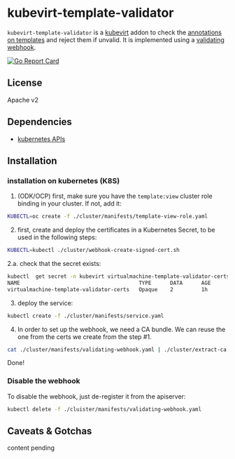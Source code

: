 # kubevirt-template-validator

`kubevirt-template-validator` is a [kubevirt](http://kubevirt.io) addon to check the [annotations on templates](https://github.com/kubevirt/common-templates/blob/master/templates/VALIDATION.md) and reject them if unvalid.
It is implemented using a [validating webhook](https://kubernetes.io/docs/reference/access-authn-authz/extensible-admission-controllers/).

[![Go Report Card](https://goreportcard.com/badge/github.com/fromanirh/kubevirt-template-validator)](https://goreportcard.com/report/github.com/fromanirh/kubevirt-template-validator)

## License

Apache v2

## Dependencies

* [kubernetes APIs](https://github.com/kubernetes/kubernetes)


## Installation

### installation on kubernetes (K8S)

1. (ODK/OCP) first, make sure you have the `template:view` cluster role binding in your cluster. If not, add it:
```bash
KUBECTL=oc create -f ./cluster/manifests/template-view-role.yaml
```

2. first, create and deploy the certificates in a Kubernetes Secret, to be used in the following steps:
```bash
KUBECTL=kubectl ./cluster/webhook-create-signed-cert.sh
```

2.a. check that the secret exists:
```bash
kubectl  get secret -n kubevirt virtualmachine-template-validator-certs
NAME                                      TYPE      DATA      AGE
virtualmachine-template-validator-certs   Opaque    2         1h
```

3. deploy the service:
```bash
kubectl create -f ./cluster/manifests/service.yaml
```

4. In order to set up the webhook, we need a CA bundle. We can reuse the one from the certs we create from the step #1.
```bash
cat ./cluster/manifests/validating-webhook.yaml | ./cluster/extract-ca.sh | kubectl apply -f -
```

Done!

### Disable the webhook

To disable the webhook, just de-register it from the apiserver:
```bash
kubectl delete -f ./cluister/manifests/validating-webhook.yaml
```

## Caveats & Gotchas

content pending
